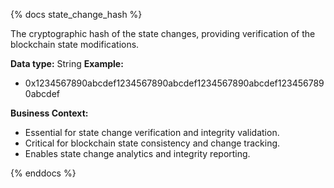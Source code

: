 {% docs state_change_hash %}

The cryptographic hash of the state changes, providing verification of the blockchain state modifications.

**Data type:** String
**Example:**
- 0x1234567890abcdef1234567890abcdef1234567890abcdef1234567890abcdef

**Business Context:**
- Essential for state change verification and integrity validation.
- Critical for blockchain state consistency and change tracking.
- Enables state change analytics and integrity reporting.

{% enddocs %} 